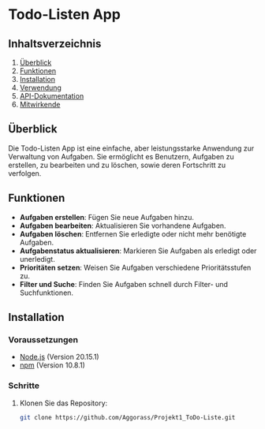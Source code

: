 # Todo-Listen App

## Inhaltsverzeichnis

1. [Überblick](#überblick)
2. [Funktionen](#funktionen)
3. [Installation](#installation)
4. [Verwendung](#verwendung)
5. [API-Dokumentation](#api-dokumentation)
6. [Mitwirkende](#mitwirkende)

## Überblick

Die Todo-Listen App ist eine einfache, aber leistungsstarke Anwendung zur Verwaltung von Aufgaben. Sie ermöglicht es Benutzern, Aufgaben zu erstellen, zu bearbeiten und zu löschen, sowie deren Fortschritt zu verfolgen.

## Funktionen

- **Aufgaben erstellen**: Fügen Sie neue Aufgaben hinzu.
- **Aufgaben bearbeiten**: Aktualisieren Sie vorhandene Aufgaben.
- **Aufgaben löschen**: Entfernen Sie erledigte oder nicht mehr benötigte Aufgaben.
- **Aufgabenstatus aktualisieren**: Markieren Sie Aufgaben als erledigt oder unerledigt.
- **Prioritäten setzen**: Weisen Sie Aufgaben verschiedene Prioritätsstufen zu.
- **Filter und Suche**: Finden Sie Aufgaben schnell durch Filter- und Suchfunktionen.

## Installation

### Voraussetzungen

- [Node.js](https://nodejs.org/) (Version 20.15.1)
- [npm](https://www.npmjs.com/) (Version 10.8.1)

### Schritte

1. Klonen Sie das Repository:
   ```bash
   git clone https://github.com/Aggorass/Projekt1_ToDo-Liste.git
